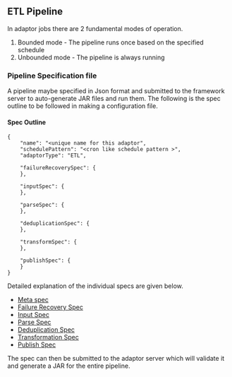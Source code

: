 ## ETL Pipeline

In adaptor jobs there are 2 fundamental modes of operation. 
1. Bounded mode - The pipeline runs once based on the specified schedule
2. Unbounded mode - The pipeline is always running

### Pipeline Specification file

A pipeline maybe specified in Json format and submitted to the framework server
to auto-generate JAR files and run them. 
The following is the spec outline to be followed in making a configuration file.

#### Spec Outline
``` 
{
    "name": "<unique name for this adaptor",
    "schedulePattern": "<cron like schedule pattern >",
    "adaptorType": "ETL",

    "failureRecoverySpec": {
    },
    
    "inputSpec": {
    },
    
    "parseSpec": {
    },
    
    "deduplicationSpec": {
    },
    
    "transformSpec": {
    },
    
    "publishSpec": {
    }
}
``` 

Detailed explanation of the individual specs are given below.  
- [Meta spec](meta_spec.md)  
- [Failure Recovery Spec](failurerecovery_spec.md)  
- [Input Spec](input_spec.md)  
- [Parse Spec](parse_spec.md)  
- [Deduplication Spec](parse_spec.md)  
- [Transformation Spec](transform_spec.md)  
- [Publish Spec](publish_spec.md)  

The spec can then be submitted to the adaptor server which will validate it and generate a JAR for the entire pipeline.
